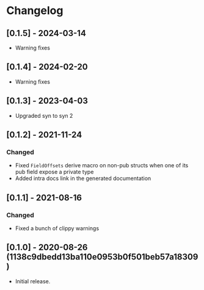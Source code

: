 <!-- Copyright © SixtyFPS GmbH <info@slint.dev> ; SPDX-License-Identifier: MIT OR Apache-2.0 -->

# Changelog

## [0.1.5] - 2024-03-14

 - Warning fixes

## [0.1.4] - 2024-02-20

 - Warning fixes

## [0.1.3] - 2023-04-03

 - Upgraded syn to syn 2

## [0.1.2] - 2021-11-24

### Changed
 - Fixed `FieldOffsets` derive macro on non-pub structs when one of its pub field expose a private type
 - Added intra docs link in the generated documentation


## [0.1.1] - 2021-08-16

### Changed
 - Fixed a bunch of clippy warnings


## [0.1.0] - 2020-08-26 (1138c9dbedd13ba110e0953b0f501beb57a18309)
 - Initial release.
